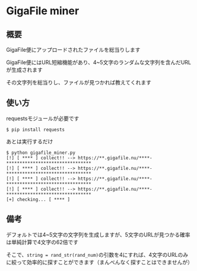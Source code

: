 # GigaFile miner
## 概要
GigaFile便にアップロードされたファイルを総当りします

GigaFile便にはURL短縮機能があり、4~5文字のランダムな文字列を含んだURLが生成されます

その文字列を総当りし、ファイルが見つかれば教えてくれます
 ## 使い方
 requestsモジュールが必要です
 
 `$ pip install requests`
 
 あとは実行するだけ
 ```
 $ python gigafile_miner.py 
[!] [ **** ] collect!! --> https://**.gigafile.nu/****-********************************
[!] [ **** ] collect!! --> https://**.gigafile.nu/****-********************************
[!] [ **** ] collect!! --> https://**.gigafile.nu/****-********************************
[!] [ **** ] collect!! --> https://**.gigafile.nu/****-********************************
[+] checking... [ **** ]
```
## 備考
デフォルトでは4~5文字の文字列を生成しますが、5文字のURLが見つかる確率は単純計算で4文字の62倍です

そこで、`string = rand_str(rand_num)`の引数を4にすれば、4文字のURLのみに絞って効率的に探すことができます（まんべんなく探すことはできませんが）
